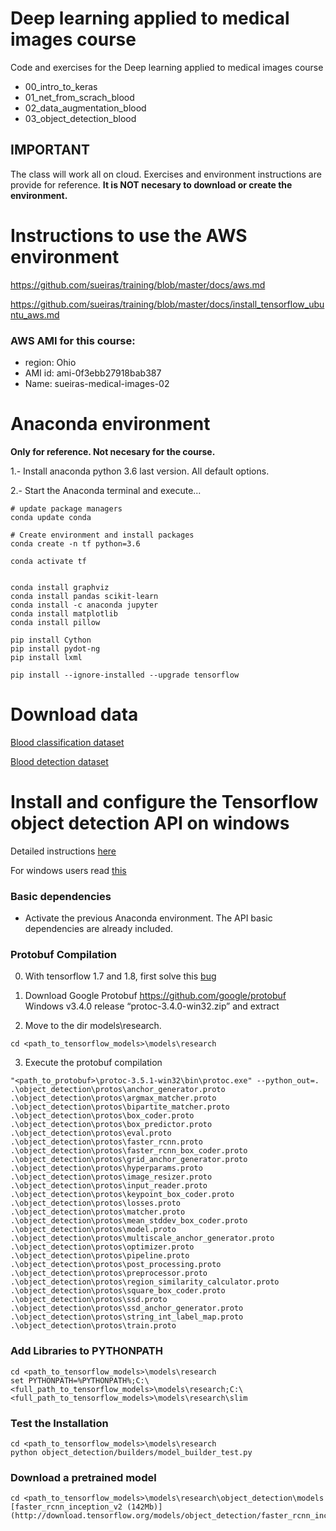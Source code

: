 # Deep learning applied to medical images course

Code and exercises for the Deep learning applied to medical images course

- 00_intro_to_keras
- 01_net_from_scrach_blood
- 02_data_augmentation_blood
- 03_object_detection_blood


## IMPORTANT
The class will work all on cloud.
Exercises and environment instructions are provide for reference. **It is NOT necesary to download or create the environment.**


# Instructions to use the AWS environment

https://github.com/sueiras/training/blob/master/docs/aws.md

https://github.com/sueiras/training/blob/master/docs/install_tensorflow_ubuntu_aws.md

### AWS AMI for this course:
- region: Ohio
- AMI id: ami-0f3ebb27918bab387
- Name: sueiras-medical-images-02


# Anaconda environment

**Only for reference. Not necesary for the course.**

1.- Install anaconda python 3.6 last version. All default options.

2.- Start the Anaconda terminal and execute...

```
# update package managers
conda update conda

# Create environment and install packages
conda create -n tf python=3.6

conda activate tf


conda install graphviz
conda install pandas scikit-learn
conda install -c anaconda jupyter
conda install matplotlib
conda install pillow

pip install Cython
pip install pydot-ng
pip install lxml

pip install --ignore-installed --upgrade tensorflow
```
# Download data
[Blood classification dataset](https://s3-eu-west-1.amazonaws.com/training-dl/blood_cells_classification.zip)

[Blood detection dataset](https://s3-eu-west-1.amazonaws.com/training-dl/blood_cells_detection.zip)


# Install and configure the Tensorflow object detection API on windows

Detailed instructions [here](https://github.com/tensorflow/models/blob/master/research/object_detection/g3doc/installation.md)

For windows users read [this](https://medium.com/@rohitrpatil/how-to-use-tensorflow-object-detection-api-on-windows-102ec8097699)


### Basic dependencies
- Activate the previous Anaconda environment. The API basic dependencies are already included.


### Protobuf Compilation

0. With tensorflow 1.7 and 1.8, first solve this [bug](https://github.com/tensorflow/models/issues/3705#issuecomment-375563179) 

1. Download Google Protobuf https://github.com/google/protobuf Windows v3.4.0 release “protoc-3.4.0-win32.zip” and extract

2. Move to the dir models\research.
```
cd <path_to_tensorflow_models>\models\research
```

3. Execute the protobuf compilation
```
"<path_to_protobuf>\protoc-3.5.1-win32\bin\protoc.exe" --python_out=. .\object_detection\protos\anchor_generator.proto .\object_detection\protos\argmax_matcher.proto .\object_detection\protos\bipartite_matcher.proto .\object_detection\protos\box_coder.proto .\object_detection\protos\box_predictor.proto .\object_detection\protos\eval.proto .\object_detection\protos\faster_rcnn.proto .\object_detection\protos\faster_rcnn_box_coder.proto .\object_detection\protos\grid_anchor_generator.proto .\object_detection\protos\hyperparams.proto .\object_detection\protos\image_resizer.proto .\object_detection\protos\input_reader.proto .\object_detection\protos\keypoint_box_coder.proto .\object_detection\protos\losses.proto .\object_detection\protos\matcher.proto .\object_detection\protos\mean_stddev_box_coder.proto .\object_detection\protos\model.proto .\object_detection\protos\multiscale_anchor_generator.proto .\object_detection\protos\optimizer.proto .\object_detection\protos\pipeline.proto .\object_detection\protos\post_processing.proto .\object_detection\protos\preprocessor.proto .\object_detection\protos\region_similarity_calculator.proto .\object_detection\protos\square_box_coder.proto .\object_detection\protos\ssd.proto .\object_detection\protos\ssd_anchor_generator.proto .\object_detection\protos\string_int_label_map.proto .\object_detection\protos\train.proto
```


### Add Libraries to PYTHONPATH
```
cd <path_to_tensorflow_models>\models\research
set PYTHONPATH=%PYTHONPATH%;C:\<full_path_to_tensorflow_models>\models\research;C:\<full_path_to_tensorflow_models>\models\research\slim
```

### Test the Installation
```
cd <path_to_tensorflow_models>\models\research
python object_detection/builders/model_builder_test.py
```


### Download a pretrained model
```
cd <path_to_tensorflow_models>\models\research\object_detection\models
[faster_rcnn_inception_v2 (142Mb)](http://download.tensorflow.org/models/object_detection/faster_rcnn_inception_v2_coco_2018_01_28.tar.gz)
```
